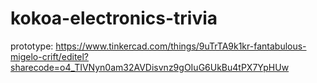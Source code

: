 # kokoa-electronics-trivia

prototype: https://www.tinkercad.com/things/9uTrTA9k1kr-fantabulous-migelo-crift/editel?sharecode=o4_TIVNyn0am32AVDisvnz9gOIuG6UkBu4tPX7YpHUw
